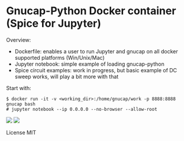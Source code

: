 # Gnucap-Python Docker container (Spice for Jupyter)

Overview:

* Dockerfile: enables a user to run Jupyter and gnucap on all docker supported platforms (Win/Unix/Mac)
* Jupyter notebook: simple example of loading gnucap-python
* Spice circuit examples: work in progress, but basic example of DC sweep works, will play a bit more with that



Start with:

    $ docker run -it -v <working_dir>:/home/gnucap/work -p 8888:8888 gnucap bash
    # jupyter notebook --ip 0.0.0.0 --no-browser --allow-root


<image src="sim_pulse.png" />
<image src="http://blog.farsinotare.com/media/images/pn_plot.PNG" />

License
MIT
